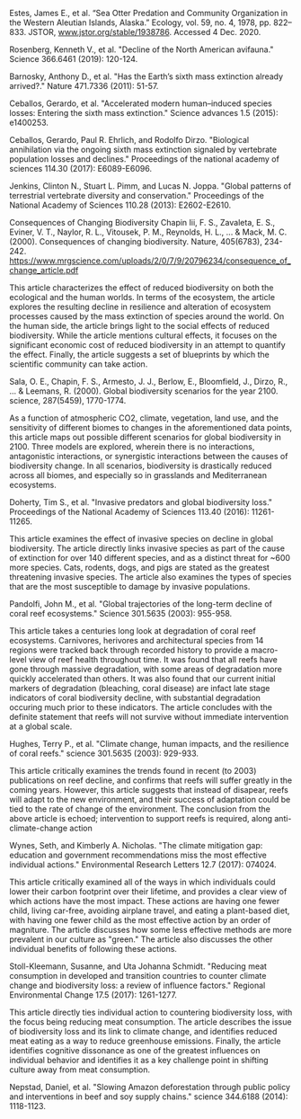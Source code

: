 Estes, James E., et al. “Sea Otter Predation and Community Organization in the Western Aleutian Islands, Alaska.” Ecology, vol. 59, no. 4, 1978, pp. 822–833. JSTOR, www.jstor.org/stable/1938786. Accessed 4 Dec. 2020.

Rosenberg, Kenneth V., et al. "Decline of the North American avifauna." Science 366.6461 (2019): 120-124.

Barnosky, Anthony D., et al. "Has the Earth’s sixth mass extinction already arrived?." Nature 471.7336 (2011): 51-57.

Ceballos, Gerardo, et al. "Accelerated modern human–induced species losses: Entering the sixth mass extinction." Science advances 1.5 (2015): e1400253.

Ceballos, Gerardo, Paul R. Ehrlich, and Rodolfo Dirzo. "Biological annihilation via the ongoing sixth mass extinction signaled by vertebrate population losses and declines." Proceedings of the national academy of sciences 114.30 (2017): E6089-E6096.

Jenkins, Clinton N., Stuart L. Pimm, and Lucas N. Joppa. "Global patterns of terrestrial vertebrate diversity and conservation." Proceedings of the National Academy of Sciences 110.28 (2013): E2602-E2610.

Consequences of Changing Biodiversity Chapin Iii, F. S., Zavaleta, E. S., Eviner, V. T., Naylor, R. L., Vitousek, P. M., Reynolds, H. L., ... & Mack, M. C. (2000). Consequences of changing biodiversity. Nature, 405(6783), 234-242. https://www.mrgscience.com/uploads/2/0/7/9/20796234/consequence_of_change_article.pdf

This article characterizes the effect of reduced biodiversity on both the ecological and the human worlds. In terms of the ecosystem, the article explores the resulting decline in resilience and alteration of ecosystem processes caused by the mass extinction of species around the world. On the human side, the article brings light to the social effects of reduced biodiversity. While the article mentions cultural effects, it focuses on the significant economic cost of reduced biodiversity in an attempt to quantify the effect. Finally, the article suggests a set of blueprints by which the scientific community can take action.

Sala, O. E., Chapin, F. S., Armesto, J. J., Berlow, E., Bloomfield, J., Dirzo, R., ... & Leemans, R. (2000). Global biodiversity scenarios for the year 2100. science, 287(5459), 1770-1774.

As a function of atmospheric CO2, climate, vegetation, land use, and the sensitivity of different biomes to changes in the aforementioned data points, this article maps out possible different scenarios for global biodiversity in 2100. Three models are explored, wherein there is no interactions, antagonistic interactions, or synergistic interactions between the causes of biodiversity change. In all scenarios, biodiversity is drastically reduced across all biomes, and especially so in grasslands and Mediterranean ecosystems.

Doherty, Tim S., et al. "Invasive predators and global biodiversity loss." Proceedings of the National Academy of Sciences 113.40 (2016): 11261-11265.

This article examines the effect of invasive species on decline in global biodiversity. The article directly links invasive species as part of the cause of extinction for over 140 different species, and as a distinct threat for ~600 more species. Cats, rodents, dogs, and pigs are stated as the greatest threatening invasive species. The article also examines the types of species that are the most susceptible to damage by invasive populations.

Pandolfi, John M., et al. "Global trajectories of the long-term decline of coral reef ecosystems." Science 301.5635 (2003): 955-958.

This article takes a centuries long look at degradation of coral reef ecosystems. Carnivores, herivores and architectural species from 14 regions were tracked back through recorded history to provide a macro-level view of reef health throughout time. It was found that all reefs have gone through massive degradation, with some areas of degradation more quickly accelerated than others. It was also found that our current initial markers of degradation (bleaching, coral disease) are infact late stage indicators of coral biodiversity decline, with substantial degradation occuring much prior to these indicators. The article concludes with the definite statement that reefs will not survive without immediate intervention at a global scale.

Hughes, Terry P., et al. "Climate change, human impacts, and the resilience of coral reefs." science 301.5635 (2003): 929-933.

This article critically examines the trends found in recent (to 2003) publications on reef decline, and confirms that reefs will suffer greatly in the coming years. However, this article suggests that instead of disapear, reefs will adapt to the new environment, and their success of adaptation could be tied to the rate of change of the environment. The conclusion from the above article is echoed; intervention to support reefs is required, along anti-climate-change action

Wynes, Seth, and Kimberly A. Nicholas. "The climate mitigation gap: education and government recommendations miss the most effective individual actions." Environmental Research Letters 12.7 (2017): 074024.

This article critically examined all of the ways in which individuals could lower their carbon footprint over their lifetime, and provides a clear view of which actions have the most impact. These actions are having one fewer child, living car-free, avoiding airplane travel, and eating a plant-based diet, with having one fewer child as the most effective action by an order of magniture. The article discusses how some less effective methods are more prevalent in our culture as "green." The article also discusses the other individual benefits of following these actions.

Stoll-Kleemann, Susanne, and Uta Johanna Schmidt. "Reducing meat consumption in developed and transition countries to counter climate change and biodiversity loss: a review of influence factors." Regional Environmental Change 17.5 (2017): 1261-1277.

This article directly ties individual action to countering biodiversity loss, with the focus being reducing meat consumption. The article describes the issue of biodiversity loss and its link to climate change, and identifies reduced meat eating as a way to reduce greenhouse emissions. Finally, the article identifies cognitive dissonance as one of the greatest influences on individual behavior and identifies it as a key challenge point in shifting culture away from meat consumption.

Nepstad, Daniel, et al. "Slowing Amazon deforestation through public policy and interventions in beef and soy supply chains." science 344.6188 (2014): 1118-1123.
